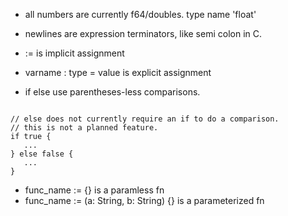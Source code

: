 - all numbers are currently f64/doubles. type name 'float'

- newlines are expression terminators, like semi colon in C.

- := is implicit assignment
- varname : type = value is explicit assignment

- if else use parentheses-less comparisons.
```

// else does not currently require an if to do a comparison.
// this is not a planned feature.
if true {
   ... 
} else false {
   ...
}
```

- func_name := {} is a paramless fn
- func_name := (a: String, b: String) {}  is a parameterized fn

